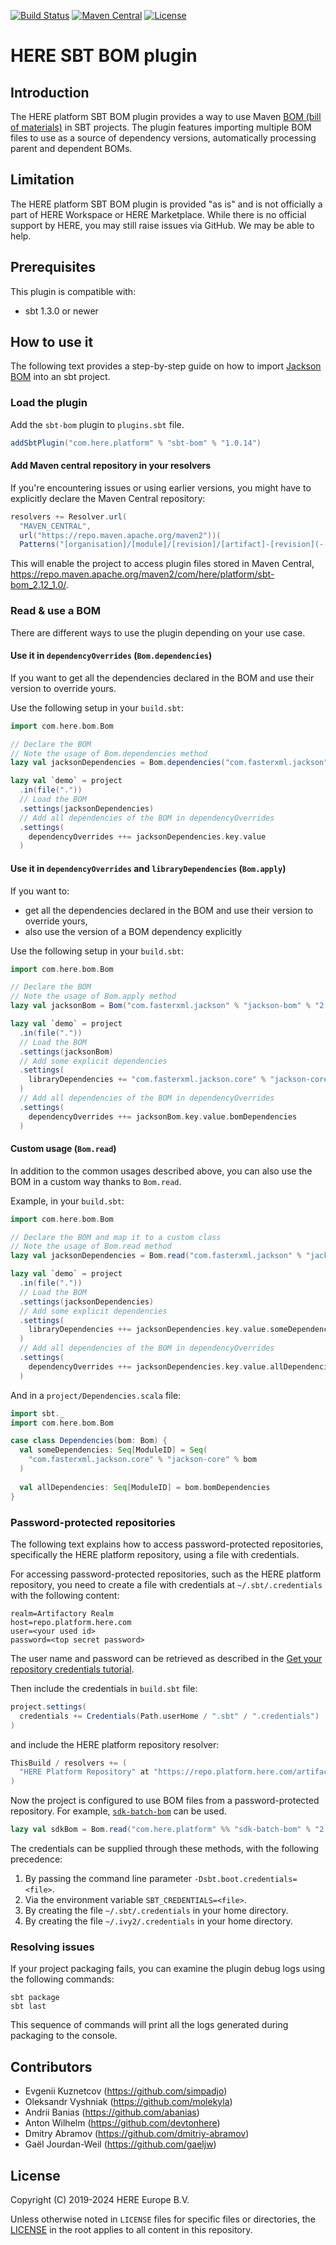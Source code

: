 [![Build Status](https://github.com/heremaps/here-sbt-bom/actions/workflows/release.yml/badge.svg)](https://github.com/heremaps/here-sbt-bom/actions?query=workflow%3ARelease+branch%3Amaster)
[![Maven Central](https://maven-badges.herokuapp.com/maven-central/com.here.platform/root_2.12/badge.svg)](https://search.maven.org/artifact/com.here.platform/sbt-bom_2.12_1.0)
[![License](https://img.shields.io/badge/License-Apache%202.0-blue.svg)](LICENSE)

# HERE SBT BOM plugin

## Introduction
The HERE platform SBT BOM plugin provides a way to use Maven [BOM (bill of materials)](https://maven.apache.org/guides/introduction/introduction-to-dependency-mechanism.html#bill-of-materials-bom-poms) in SBT projects.
The plugin features importing multiple BOM files to use as a source of dependency versions, automatically processing parent and dependent BOMs.

## Limitation
The HERE platform SBT BOM plugin is provided "as is" and is not officially a part of HERE Workspace or HERE Marketplace.
While there is no official support by HERE, you may still raise issues via GitHub. We may be able to help.

## Prerequisites
This plugin is compatible with:
- sbt 1.3.0 or newer

## How to use it
The following text provides a step-by-step guide on how to import [Jackson BOM](https://github.com/FasterXML/jackson-bom) into an sbt project.

### Load the plugin

Add the `sbt-bom` plugin to `plugins.sbt` file.
```scala
addSbtPlugin("com.here.platform" % "sbt-bom" % "1.0.14")
```

#### Add Maven central repository in your resolvers

If you're encountering issues or using earlier versions, you might have to explicitly declare the Maven Central repository:
```scala
resolvers += Resolver.url(
  "MAVEN_CENTRAL",
  url("https://repo.maven.apache.org/maven2"))(
  Patterns("[organisation]/[module]/[revision]/[artifact]-[revision](-[classifier]).[ext]") )
```
This will enable the project to access plugin files stored in Maven Central, https://repo.maven.apache.org/maven2/com/here/platform/sbt-bom_2.12_1.0/.

### Read & use a BOM

There are different ways to use the plugin depending on your use case.

#### Use it in `dependencyOverrides`  (`Bom.dependencies`)

If you want to get all the dependencies declared in the BOM and use their version to override yours.

Use the following setup in your `build.sbt`:
```scala
import com.here.bom.Bom

// Declare the BOM
// Note the usage of Bom.dependencies method
lazy val jacksonDependencies = Bom.dependencies("com.fasterxml.jackson" % "jackson-bom" % "2.14.2")

lazy val `demo` = project
  .in(file("."))
  // Load the BOM
  .settings(jacksonDependencies)
  // Add all dependencies of the BOM in dependencyOverrides
  .settings(
    dependencyOverrides ++= jacksonDependencies.key.value
  )
```

#### Use it in `dependencyOverrides` and `libraryDependencies` (`Bom.apply`)

If you want to:
- get all the dependencies declared in the BOM and use their version to override yours,
- also use the version of a BOM dependency explicitly

Use the following setup in your `build.sbt`:
```scala
import com.here.bom.Bom

// Declare the BOM
// Note the usage of Bom.apply method
lazy val jacksonBom = Bom("com.fasterxml.jackson" % "jackson-bom" % "2.14.2")

lazy val `demo` = project
  .in(file("."))
  // Load the BOM
  .settings(jacksonBom)
  // Add some explicit dependencies
  .settings(
    libraryDependencies += "com.fasterxml.jackson.core" % "jackson-core" % jacksonBom.key.value
  )
  // Add all dependencies of the BOM in dependencyOverrides
  .settings(
    dependencyOverrides ++= jacksonBom.key.value.bomDependencies
  )
```

#### Custom usage (`Bom.read`)

In addition to the common usages described above, you can also use the BOM in a custom way thanks to `Bom.read`.

Example, in your `build.sbt`:
```scala
import com.here.bom.Bom

// Declare the BOM and map it to a custom class
// Note the usage of Bom.read method
lazy val jacksonDependencies = Bom.read("com.fasterxml.jackson" % "jackson-bom" % "2.14.2")(bom => Dependencies(bom))

lazy val `demo` = project
  .in(file("."))
  // Load the BOM
  .settings(jacksonDependencies)
  // Add some explicit dependencies
  .settings(
    libraryDependencies ++= jacksonDependencies.key.value.someDependencies
  )
  // Add all dependencies of the BOM in dependencyOverrides
  .settings(
    dependencyOverrides ++= jacksonDependencies.key.value.allDependencies
  )
```

And in a `project/Dependencies.scala` file:
```scala
import sbt._
import com.here.bom.Bom

case class Dependencies(bom: Bom) {
  val someDependencies: Seq[ModuleID] = Seq(
    "com.fasterxml.jackson.core" % "jackson-core" % bom
  )
  
  val allDependencies: Seq[ModuleID] = bom.bomDependencies
}
```

### Password-protected repositories
The following text explains how to access password-protected repositories, specifically the HERE platform repository,
using a file with credentials.

For accessing password-protected repositories, such as the HERE platform repository, you need to create a file with credentials at `~/.sbt/.credentials`
with the following content:
```
realm=Artifactory Realm
host=repo.platform.here.com
user=<your used id>
password=<top secret password>
```
The user name and password can be retrieved as described in the [Get your repository credentials tutorial](https://www.here.com/docs/bundle/here-workspace-developer-guide-java-scala/page/topics/get-credentials.html#get-your-repository-credentials).

Then include the credentials in `build.sbt` file:
```sbt
project.settings(
  credentials += Credentials(Path.userHome / ".sbt" / ".credentials")
)
```
and include the HERE platform repository resolver:
```sbt
ThisBuild / resolvers += (
  "HERE Platform Repository" at "https://repo.platform.here.com/artifactory/open-location-platform"
)
```
Now the project is configured to use BOM files from a password-protected repository. For example, [`sdk-batch-bom`](https://www.here.com/docs/bundle/here-workspace-developer-guide-java-scala/page/sdk-libraries.html#sdk-libraries-for-batch-primary) can be used.
```sbt
lazy val sdkBom = Bom.read("com.here.platform" %% "sdk-batch-bom" % "2.57.3")(bom => Dependencies(bom))
```

The credentials can be supplied through these methods, with the following precedence:
1. By passing the command line parameter `-Dsbt.boot.credentials=<file>`.
2. Via the environment variable `SBT_CREDENTIALS=<file>`.
3. By creating the file `~/.sbt/.credentials` in your home directory.
4. By creating the file `~/.ivy2/.credentials` in your home directory.

### Resolving issues
If your project packaging fails, you can examine the plugin debug logs using the following commands:
```shell
sbt package
sbt last
```
This sequence of commands will print all the logs generated during packaging to the console.

## Contributors
- Evgenii Kuznetcov (https://github.com/simpadjo)
- Oleksandr Vyshniak (https://github.com/molekyla)
- Andrii Banias (https://github.com/abanias)
- Anton Wilhelm (https://github.com/devtonhere)
- Dmitry Abramov (https://github.com/dmitriy-abramov)
- Gaël Jourdan-Weil (https://github.com/gaeljw)

## License
Copyright (C) 2019-2024 HERE Europe B.V.

Unless otherwise noted in `LICENSE` files for specific files or directories, the [LICENSE](LICENSE) in the root applies to all content in this repository.
